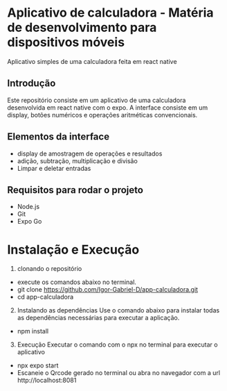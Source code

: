 # Aplicativo de calculadora - Matéria de desenvolvimento para dispositivos móveis
Aplicativo simples de uma calculadora feita em react native

## Introdução

Este repositório consiste em um aplicativo de uma calculadora desenvolvida em react native com o expo. A interface consiste em um display, botões numéricos e operações aritméticas convencionais.

## Elementos da interface

- display de amostragem de operações e resultados
- adição, subtração, multiplicação e divisão
- Limpar e deletar entradas


## Requisitos para rodar o projeto

- Node.js
- Git
- Expo Go


# Instalação e Execução


1. clonando o repositório
  - execute os comandos abaixo no terminal.
  - git clone https://github.com/Igor-Gabriel-D/app-calculadora.git
  - cd app-calculadora

2. Instalando as dependências
  Use o comando abaixo para instalar todas as dependências necessárias para executar a aplicação.
  - npm install


3. Execução
  Executar o comando com o npx no terminal para executar o aplicativo
  - npx expo start
  - Escaneie o Qrcode gerado no terminal ou abra no navegador com a url http://localhost:8081
